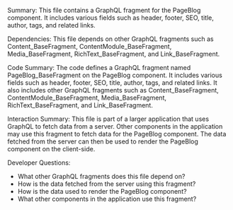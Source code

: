 Summary:
This file contains a GraphQL fragment for the PageBlog component. It includes various fields such as header, footer, SEO, title, author, tags, and related links.

Dependencies:
This file depends on other GraphQL fragments such as Content_BaseFragment, ContentModule_BaseFragment, Media_BaseFragment, RichText_BaseFragment, and Link_BaseFragment.

Code Summary:
The code defines a GraphQL fragment named PageBlog_BaseFragment on the PageBlog component. It includes various fields such as header, footer, SEO, title, author, tags, and related links. It also includes other GraphQL fragments such as Content_BaseFragment, ContentModule_BaseFragment, Media_BaseFragment, RichText_BaseFragment, and Link_BaseFragment.

Interaction Summary:
This file is part of a larger application that uses GraphQL to fetch data from a server. Other components in the application may use this fragment to fetch data for the PageBlog component. The data fetched from the server can then be used to render the PageBlog component on the client-side.

Developer Questions:
- What other GraphQL fragments does this file depend on?
- How is the data fetched from the server using this fragment?
- How is the data used to render the PageBlog component?
- What other components in the application use this fragment?